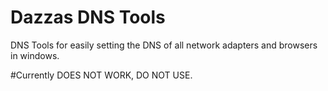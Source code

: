 # Dazzas DNS Tools
DNS Tools for easily setting the DNS of all network adapters and browsers in windows.

#Currently DOES NOT WORK, DO NOT USE.
